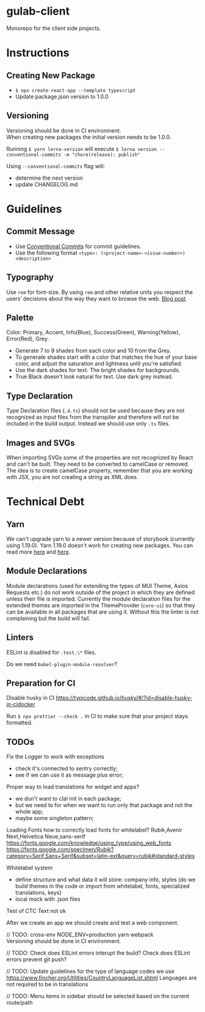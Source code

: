 # gulab-client

Monorepo for the client side projects.

# Instructions

## Creating New Package

- `$ npx create-react-app --template typescript`
- Update package.json version to 1.0.0

## Versioning

Versioning should be done in CI environment. <br />
When creating new packages the initial version needs to be 1.0.0.

Running `$ yarn lerna-version` will execute `$ lerna version --conventional-commits -m "chore(release): publish"`

Using `--conventional-commits` flag will:

- determine the next version
- update CHANGELOG.md

# Guidelines

## Commit Message

- Use [Conventional Commits](https://conventionalcommits.org) for commit guidelines.
- Use the following format `<type>: (<project-name>-<issue-number>) <description>`

## Typography

Use `rem` for font-size. By using `rem` and other relative units you respect the users’ decisions about the way they want to browse the web. [Blog post](https://www.sitepoint.com/understanding-and-using-rem-units-in-css/).

## Palette

Color: Primary, Accent, Info(Blue), Success(Green), Warning(Yellow), Error(Red), Grey.

- Generate 7 to 9 shades from each color and 10 from the Grey.
- To generate shades start with a color that matches the hue of your base color, and adjust the saturation and lightness until you're satisfied.
- Use the dark shades for text. The bright shades for backgrounds.
- True Black doesn't look natural for text. Use dark grey instead.

## Type Declaration

Type Declaration files (`.d.ts`) should not be used because they are not recognized as input files from the transpiler and therefore will not be included in the build output.
Instead we should use only `.ts` files.

## Images and SVGs

When importing SVGs some of the properties are not recognized by React and can't be built. They need to be converted to camelCase or removed. The idea is to create camelCase property, remember that you are working with JSX, you are not creating a string as XML does.

# Technical Debt

## Yarn

We can't upgrade yarn to a newer version because of storybook (currently using 1.19.0).
Yarn 1.19.0 doesn't work for creating new packages.
You can read more [here](https://github.com/yarnpkg/yarn/issues/8405) and [here](https://github.com/storybookjs/storybook/issues/14429).

## Module Declarations

Module declarations (used for extending the types of MUI Theme, Axios Requests etc.) do not work outside of the project in which they are defined unless their file is imported.
Currently the module declaration files for the extended themes are imported in the ThemeProvider (`core-ui`) so that they can be available in all packages that are using it. Without this the linter is not complaining but the build will fail.

## Linters

ESLint is disabled for `.test.\*` files.

Do we need `babel-plugin-module-resolver`?

## Preparation for CI

Disable husky in CI
https://typicode.github.io/husky/#/?id=disable-husky-in-cidocker

Run `$ npx prettier --check .` in CI to make sure that your project stays formatted.

## TODOs

Fix the Logger to work with exceptions

- check it's connected to sentry correctly;
- see if we can use it as message plus error;

Proper way to load translations for widget and apps?

- we don't want to clal init in each package;
- but we need to for when we want to run only that package and not the whole app;
- maybe some singleton pattern;

Loading Fonts
how to correctly load fonts for whitelabel?
Rubik,Avenir Next,Helvetica Neue,sans-serif
https://fonts.google.com/knowledge/using_type/using_web_fonts
https://fonts.google.com/specimen/Rubik?category=Serif,Sans+Serif&subset=latin-ext&query=rubik#standard-styles

Whitelabel system

- define structure and what data it will store: company info, styles (do we build themes in the code or import from whitelabel, fonts, specialized translations, keys)
- local mock with .json files

Test of CTC Text not ok

After we create an app we should create and test a web component.

// TODO: cross-env NODE_ENV=production yarn webpack <br />
Versioning should be done in CI environment.

// TODO:
Check does ESLint errors interupt the build?
Check does ESLint errors prevent git push?

// TODO: Update guidelines for the type of language codes we use
https://www.fincher.org/Utilities/CountryLanguageList.shtml
Languages are not required to be in translations

// TODO: Menu items in sidebar should be selected based on the current route/path
